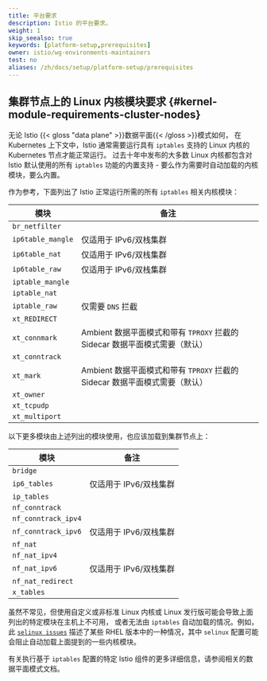 ```yaml
---
title: 平台要求
description: Istio 的平台要求。
weight: 1
skip_seealso: true
keywords: [platform-setup,prerequisites]
owner: istio/wg-environments-maintainers
test: no
aliases: /zh/docs/setup/platform-setup/prerequisites
---
```


## 集群节点上的 Linux 内核模块要求 {#kernel-module-requirements-cluster-nodes}

无论 Istio {{< gloss "data plane" >}}数据平面{{< /gloss >}}模式如何，
在 Kubernetes 上下文中，Istio 通常需要运行具有 `iptables` 支持的 Linux 内核的 Kubernetes 节点才能正常运行。
过去十年中发布的大多数 Linux 内核都包含对 Istio 默认使用的所有 `iptables`
功能的内置支持 - 要么作为需要时自动加载的内核模块，要么内置。

作为参考，下面列出了 Istio 正常运行所需的所有 `iptables` 相关内核模块：

| 模块                   |   备注                   |
| --------------------- | ------------------------ |
| `br_netfilter`        |                          |
| `ip6table_mangle`     | 仅适用于 IPv6/双栈集群    |
| `ip6table_nat`        | 仅适用于 IPv6/双栈集群    |
| `ip6table_raw`        | 仅适用于 IPv6/双栈集群    |
| `iptable_mangle`      |                          |
| `iptable_nat`         |                          |
| `iptable_raw`         | 仅需要 `DNS` 拦截          |
| `xt_REDIRECT`         |                          |
| `xt_connmark`         | Ambient 数据平面模式和带有 `TPROXY` 拦截的 Sidecar 数据平面模式需要（默认）  |
| `xt_conntrack`        |                          |
| `xt_mark`             | Ambient 数据平面模式和带有 `TPROXY` 拦截的 Sidecar 数据平面模式需要（默认）  |
| `xt_owner`            |                          |
| `xt_tcpudp`           |                          |
| `xt_multiport`        |                          |

以下更多模块由上述列出的模块使用，也应该加载到集群节点上：

| 模块                  | 备注                  |
| -------------------- | --------------------- |
| `bridge`             |                       |
| `ip6_tables`         | 仅适用于 IPv6/双栈集群  |
| `ip_tables`          |                       |
| `nf_conntrack`       |                       |
| `nf_conntrack_ipv4`  |                       |
| `nf_conntrack_ipv6`  | 仅适用于 IPv6/双栈集群  |
| `nf_nat`             |                       |
| `nf_nat_ipv4`        |                       |
| `nf_nat_ipv6`        | 仅适用于 IPv6/双栈集群  |
| `nf_nat_redirect`    |                       |
| `x_tables`           |                       |

虽然不常见，但使用自定义或非标准 Linux 内核或 Linux 发行版可能会导致上面列出的特定模块在主机上不可用，
或者无法由 `iptables` 自动加载的情况。例如，此 [`selinux issues`](https://www.suse.com/support/kb/doc/?id=000020241)
描述了某些 RHEL 版本中的一种情况，其中 `selinux` 配置可能会阻止自动加载上面提到的一些内核模块。

有关执行基于 `iptables` 配置的特定 Istio 组件的更多详细信息，请参阅相关的数据平面模式文档。
